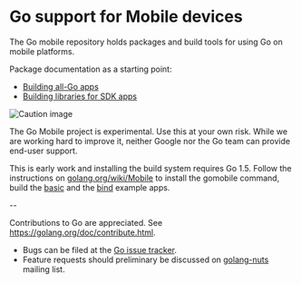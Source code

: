 # Go support for Mobile devices

The Go mobile repository holds packages and build tools for using Go on mobile platforms.

Package documentation as a starting point:

- [Building all-Go apps](https://github.com/provpn/mobile/app)
- [Building libraries for SDK apps](https://github.com/provpn/mobile/cmd/gobind)

![Caution image](doc/caution.png)

The Go Mobile project is experimental. Use this at your own risk.
While we are working hard to improve it, neither Google nor the Go
team can provide end-user support.

This is early work and installing the build system requires Go 1.5.
Follow the instructions on
[golang.org/wiki/Mobile](https://golang.org/wiki/Mobile)
to install the gomobile command, build the
[basic](https://github.com/provpn/mobile/example/basic)
and the [bind](https://github.com/provpn/mobile/example/bind) example apps.

--

Contributions to Go are appreciated. See https://golang.org/doc/contribute.html.

* Bugs can be filed at the [Go issue tracker](https://golang.org/issue/new?title=x/mobile:+).
* Feature requests should preliminary be discussed on
[golang-nuts](https://groups.google.com/forum/#!forum/golang-nuts)
mailing list.
